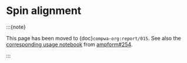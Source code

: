 # Spin alignment

:::{note}

This page has been moved to {doc}`compwa-org:report/015`. See also the
[corresponding usage notebook](https://ampform--245.org.readthedocs.build/en/245/usage/helicity/spin-alignment.html)
from [ampform#254](https://github.com/ComPWA/ampform/pull/245).

:::
